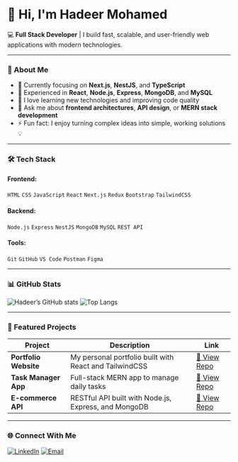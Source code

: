 # 👋 Hi, I'm Hadeer Mohamed

💻 **Full Stack Developer** | I build fast, scalable, and user-friendly web applications with modern technologies.

---

### 🚀 About Me
- 🌱 Currently focusing on **Next.js**, **NestJS**, and **TypeScript**  
- 💼 Experienced in **React**, **Node.js**, **Express**, **MongoDB**, and **MySQL**  
- 🧠 I love learning new technologies and improving code quality  
- 💬 Ask me about **frontend architectures**, **API design**, or **MERN stack development**  
- ⚡ Fun fact: I enjoy turning complex ideas into simple, working solutions 💡

---

### 🛠️ Tech Stack
#### Frontend:
`HTML` `CSS` `JavaScript` `React` `Next.js` `Redux` `Bootstrap` `TailwindCSS`

#### Backend:
`Node.js` `Express` `NestJS` `MongoDB` `MySQL` `REST API`

#### Tools:
`Git` `GitHub` `VS Code` `Postman` `Figma`

---

### 📊 GitHub Stats
![Hadeer’s GitHub stats](https://github-readme-stats.vercel.app/api?username=hadeer-mohamed98&show_icons=true&theme=radical)
![Top Langs](https://github-readme-stats.vercel.app/api/top-langs/?username=hadeer-mohamed98&layout=compact&theme=radical)

---

### 🧩 Featured Projects
| Project | Description | Link |
|----------|--------------|------|
| **Portfolio Website** | My personal portfolio built with React and TailwindCSS | [🔗 View Repo](https://github.com/hadeer-mohamed98/portfolio) |
| **Task Manager App** | Full-stack MERN app to manage daily tasks | [🔗 View Repo](https://github.com/hadeer-mohamed98/task-manager) |
| **E-commerce API** | RESTful API built with Node.js, Express, and MongoDB | [🔗 View Repo](https://github.com/hadeer-mohamed98/ecommerce-api) |

---

### 🌐 Connect With Me
[![LinkedIn](https://img.shields.io/badge/LinkedIn-0077B5?style=for-the-badge&logo=linkedin&logoColor=white)]([https://linkedin.com/in/your-linkedin](https://www.linkedin.com/in/hadeer-m-salah-78a438154?utm_source=share&utm_campaign=share_via&utm_content=profile&utm_medium=android_app))
[![Email](https://img.shields.io/badge/Email-hadeer.mohamed98%40gmail.com-purple?style=for-the-badge)](mailto:hadeer.mohamed.salah2@gmail.com)
